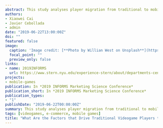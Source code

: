 ```yaml
---
abstract: This study analyses player migration from traditional to mobile videogame platforms. A human  migration framework, the Push-Pull-Mooring, is adopted to the context of videogame platform switching. A total of 340 valid samples were collected in Chinese videogame forums. We applied an unsupervised machine leaning algorithm, K-mean clustering, to find the videogame player segmentations. Empirical results from K-mean clustering show that there are two types of players in our samples, who are Unshakable stayer and Moderate intentional emigrant. Additionally, according to one-tailed t test, switching intention from traditional video platforms to the mobile platforms in the Moderate intentional emigrant group is significantly higher than Unshakable stayer group. On the other hand, we also apply Ordinary Least Squares (OLS) to estimate the lineal regression models for observations grouped by K-mean clustering. Empirical results from lineal regression model show that possession of Nintendo Switch is negatively associated with switching intention in both segmentations while previous gaming experience on mobile platforms is positively associated with switching intention in both segmentations. It is worth noting that perceived higher gaming performance of traditional platforms is a variable that lower the switching intention only among the Unshakable stayers. In turn, perceived high price of traditional platforms is only positively associated with switching intention among Moderate intentional emigrants, while perceived vendor-related switching costs and previous gaming experience on traditional platforms lower the switching intention in this segmentation. This study contributes to the nascent knowledge body of videogame marketing by creating the first switching empirical model from the traditional videogame platform to the mobile platform, identifying salient factors that positively and negatively affect the videogame platform migration, and giving practitioners of videogame companies useful insights when launching a mobile game project.
authors:
- Xiaowei Cai
- Javier Cebollada
- admin
date: "2019-06-22T13:00:00Z"
doi: ""
featured: false
image:
  caption: 'Image credit: [**Photo by Willian West on Unsplash**](https://unsplash.com/photos/YpKiwlvhOpI)'
  focal_point: ""
  preview_only: false
links:
- name: 2019INFORMS
  url: https://www.stern.nyu.edu/experience-stern/about/departments-centers-initiatives/academic-departments/marketing/events/2019-isms-marketing-science-conference
projects:
- mobile-games
publication: In *2019 INFORMS Marketing Science Conference*
publication_short: In *2019 INFORMS Marketing Science Conference*
publication_types:
- "1"
publishDate: "2019-06-22T00:00:00Z"
summary: This study analyses player migration from traditional to mobile videogame platforms. A human  migration framework, the Push-Pull-Mooring, is adopted to the context of videogame platform switching. A total of 340 valid samples were collected in Chinese videogame forums. We applied an unsupervised machine leaning algorithm, K-mean clustering, to find the videogame player segmentations. Empirical results from K-mean clustering show that there are two types of players in our samples, who are Unshakable stayer and Moderate intentional emigrant. Additionally, according to one-tailed t test, switching intention from traditional video platforms to the mobile platforms in the Moderate intentional emigrant group is significantly higher than Unshakable stayer group. On the other hand, we also apply Ordinary Least Squares (OLS) to estimate the lineal regression models for observations grouped by K-mean clustering. Empirical results from lineal regression model show that possession of Nintendo Switch is negatively associated with switching intention in both segmentations while previous gaming experience on mobile platforms is positively associated with switching intention in both segmentations. It is worth noting that perceived higher gaming performance of traditional platforms is a variable that lower the switching intention only among the Unshakable stayers. In turn, perceived high price of traditional platforms is only positively associated with switching intention among Moderate intentional emigrants, while perceived vendor-related switching costs and previous gaming experience on traditional platforms lower the switching intention in this segmentation. This study contributes to the nascent knowledge body of videogame marketing by creating the first switching empirical model from the traditional videogame platform to the mobile platform, identifying salient factors that positively and negatively affect the videogame platform migration, and giving practitioners of videogame companies useful insights when launching a mobile game project.
tags: [videogames, e-commerce, mobile games]
title: "What Are the Factors that Drive Traditional Videogame Players to Play Mobile Games?"
---
```




